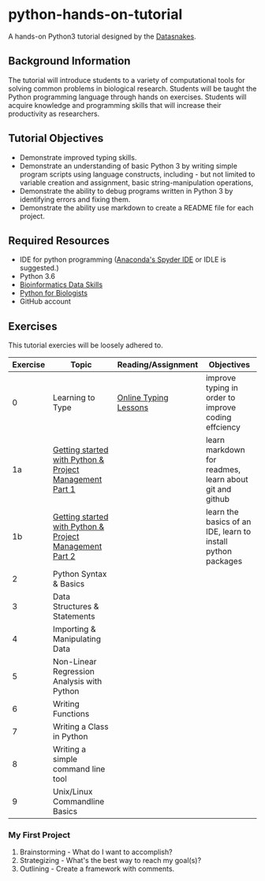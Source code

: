 # python-hands-on-tutorial

A hands-on Python3 tutorial designed by the [Datasnakes](https://github.com/datasnakes).

## Background Information

The tutorial will introduce students to a variety of computational tools for solving common problems in biological research. Students will be taught the Python programming language through hands on exercises. Students will acquire knowledge and programming skills that will increase their productivity as researchers.

## Tutorial Objectives

 - Demonstrate improved typing skills.
 - Demonstrate an understanding of basic Python 3 by writing simple program scripts using language constructs, including - but not limited to variable creation and assignment, basic string-manipulation operations, 
 - Demonstrate the ability to debug programs written in Python 3 by identifying errors and fixing them.
 - Demonstrate the ability use markdown to create a README file for each project.

## Required Resources

 - IDE for python programming ([Anaconda's Spyder IDE]() or IDLE is suggested.)
 - Python 3.6
 - [Bioinformatics Data Skills](https://github.com/datasnakes/python-hands-on-tutorial/blob/master/resources/bioinformatics_data_skills.pdf)
 - [Python for Biologists](https://github.com/datasnakes/python-hands-on-tutorial/blob/master/resources/python_for_biologists.pdf)
 - GitHub account

## Exercises

This tutorial exercies will be loosely adhered to.

| Exercise  |   Topic                                         | Reading/Assignment    | Objectives                                                                               |
|-----------|-------------------------------------------------|-----------------------|------------------------------------------------------------------------------------------|
| 0         |Learning to Type           |[Online Typing Lessons](http://www.typing.com/student/join#5ABEBE34EBE0B)| improve typing in order to improve coding effciency |
| 1a         |[Getting started with Python & Project Management Part 1](https://github.com/datasnakes/python-hands-on-tutorial/tree/master/exercise_1a) |                       | learn markdown for readmes, learn about git and github|
| 1b         |[Getting started with Python & Project Management Part 2](https://github.com/datasnakes/python-hands-on-tutorial/tree/master/exercise_1b) |                       | learn the basics of an IDE, learn to install python packages |
| 2         |Python Syntax & Basics                           |                       |
| 3         |Data Structures & Statements                     |                       |
| 4         |Importing & Manipulating Data                    |                       |
| 5         |Non-Linear Regression Analysis with Python       |                       |
| 6         |Writing Functions                                |                       |
| 7         |Writing a Class in Python                        |                       |
| 8         |Writing a simple command line tool               |                       |
| 9         |Unix/Linux Commandline Basics                    |                       |


### My First Project

1. Brainstorming - What do I want to accomplish?
2. Strategizing - What's the best way to reach my goal(s)?
3. Outlining - Create a framework with comments.
